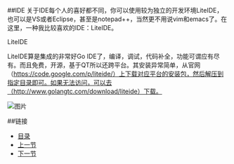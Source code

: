 ##IDE
关于IDE每个人的喜好都不同，你可以使用较为独立的开发环境LiteIDE，也可以是VS或者Eclipse，甚至是notepad++，当然更不用说vim和emacs了。在这里，一种我比较喜欢的IDE：LiteIDE。


LiteIDE

LiteIDE算是集成的非常好Go IDE了，编译，调试，代码补全，功能可谓应有尽有。而且免费，开源，基于QT所以还跨平台。其安装异常简单，从官网（https://code.google.com/p/liteide/）上下载对应平台的安装包，然后解压到指定目录即可。如果无法访问，可以去（http://www.golangtc.com/download/liteide）下载。

![图片](https://github.com/sunnygocms/gobook/blob/master/go_lang_base/02.2.png)


##链接
- [目录](https://github.com/sunnygocms/gobook/blob/master/menu.md)
- [上一节](https://github.com/sunnygocms/gobook/blob/master/go_lang_base/02.1.md)
- [下一节](https://github.com/sunnygocms/gobook/blob/master/go_lang_base/02.3.md)